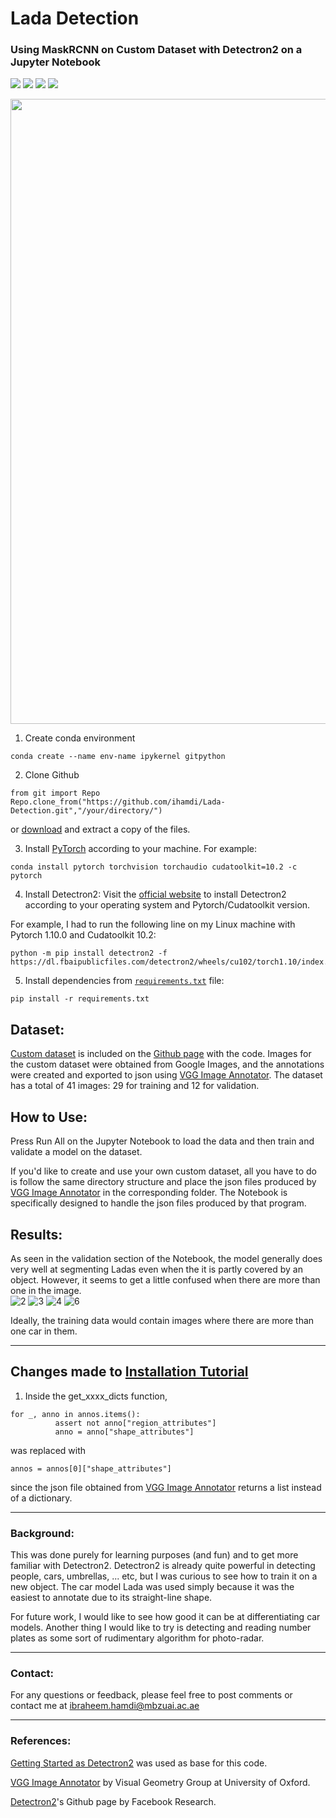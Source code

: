 # Lada Detection
### Using MaskRCNN on Custom Dataset with Detectron2 on a Jupyter Notebook

<a href="https://www.python.org/"><img src="https://img.shields.io/badge/python-v3.9.7-blue.svg?logo=python&style=for-the-badge" /></a>
<a href="https://www.anaconda.org/"><img src="https://img.shields.io/badge/conda-v4.10.3-blue.svg?logo=conda&style=for-the-badge" /></a>
<a href="https://pytorch.org/"><img src="https://img.shields.io/badge/PyTorch-v1.10.0-red.svg?logo=PyTorch&style=for-the-badge" /></a>
<a href="https://jupyter.org/try"><img src="https://img.shields.io/badge/Made%20with-Jupyter-orange?style=for-the-badge&logo=Jupyter" /><a>


<p align="center">
  <img width="1000" src="https://user-images.githubusercontent.com/93069949/144974647-89acc184-a541-499b-a5eb-3370533639c1.png">
</p>

1. Create conda environment
```
conda create --name env-name ipykernel gitpython
```

2. Clone Github
```
from git import Repo
Repo.clone_from("https://github.com/ihamdi/Lada-Detection.git","/your/directory/")
```
or [download](https://github.com/ihamdi/Lada-Detection/archive/refs/heads/main.zip) and extract a copy of the files.
  

3. Install [PyTorch](https://pytorch.org/get-started/locally/) according to your machine. For example:
```
conda install pytorch torchvision torchaudio cudatoolkit=10.2 -c pytorch
```

4. Install Detectron2:
Visit the [official website](https://detectron2.readthedocs.io/en/latest/tutorials/install.html) to install Detectron2 according to your operating system and Pytorch/Cudatoolkit version.

For example, I had to run the following line on my Linux machine with Pytorch 1.10.0 and Cudatoolkit 10.2:
```
python -m pip install detectron2 -f   https://dl.fbaipublicfiles.com/detectron2/wheels/cu102/torch1.10/index.html
```

5. Install dependencies from [`requirements.txt`](https://github.com/ihamdi/Detectron2/blob/main/requirements.txt) file:
```
pip install -r requirements.txt
```

## Dataset:
[Custom dataset](https://github.com/ihamdi/Detectron2/tree/main/lada_dataset/lada) is included on the [Github page](https://github.com/ihamdi/Detectron2) with the code. Images for the custom dataset were obtained from Google Images, and the annotations were created and exported to json using [VGG Image Annotator](https://www.robots.ox.ac.uk/~vgg/software/via/via.html). The dataset has a total of 41 images: 29 for training and 12 for validation.

## How to Use:
Press Run All on the Jupyter Notebook to load the data and then train and validate a model on the dataset.

If you'd like to create and use your own custom dataset, all you have to do is follow the same directory structure and place the json files produced by [VGG Image Annotator](https://www.robots.ox.ac.uk/~vgg/software/via/via.html) in the corresponding folder. The Notebook is specifically designed to handle the json files produced by that program.

## Results:
As seen in the validation section of the Notebook, the model generally does very well at segmenting Ladas even when the it is partly covered by an object. However, it seems to get a little confused when there are more than one in the image.  
![2](https://user-images.githubusercontent.com/93069949/144981337-5f62f469-2369-41d8-a5a9-6da51c6b3f7f.png)
![3](https://user-images.githubusercontent.com/93069949/144981325-245e279b-9499-4099-b159-ff19226606a8.png)
![4](https://user-images.githubusercontent.com/93069949/144981734-98a12164-7633-4ff6-8647-635047e63c67.png)
![6](https://user-images.githubusercontent.com/93069949/144981835-8c6cc22c-3e6e-4b68-a112-e9d962f6fa64.png)

Ideally, the training data would contain images where there are more than one car in them. 

---
  
## Changes made to [Installation Tutorial](https://colab.research.google.com/drive/16jcaJoc6bCFAQ96jDe2HwtXj7BMD_-m5#scrollTo=PIbAM2pv-urF)
1. Inside the get_xxxx_dicts function, 
  ```
  for _, anno in annos.items():
            assert not anno["region_attributes"]
            anno = anno["shape_attributes"]
  ```
  was replaced with 
  ```
  annos = annos[0]["shape_attributes"]
  ```
  since the json file obtained from [VGG Image Annotator](https://www.robots.ox.ac.uk/~vgg/software/via/) returns a list instead of a dictionary.

---
  
### Background:
This was done purely for learning purposes (and fun) and to get more familiar with Detectron2. Detectron2 is already quite powerful in detecting people, cars, umbrellas, ... etc, but I was curious to see how to train it on a new object. The car model Lada was used simply because it was the easiest to annotate due to its straight-line shape.

For future work, I would like to see how good it can be at differentiating car models. Another thing I would like to try is detecting and reading number plates as some sort of rudimentary algorithm for photo-radar.

---

### Contact:
For any questions or feedback, please feel free to post comments or contact me at ibraheem.hamdi@mbzuai.ac.ae

---

### References:

[Getting Started as Detectron2](https://detectron2.readthedocs.io/en/latest/tutorials/getting_started.html) was used as base for this code.
  
[VGG Image Annotator](https://www.robots.ox.ac.uk/~vgg/software/via/) by Visual Geometry Group at University of Oxford.

[Detectron2](https://github.com/facebookresearch/detectron2)'s Github page by Facebook Research.
